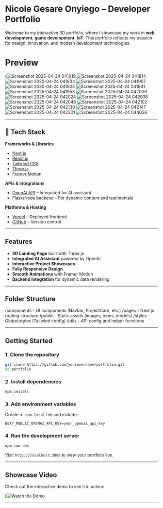 
#  Nicole Gesare Onyiego – Developer Portfolio

Welcome to my interactive 3D portfolio, where I showcase my work in **web development**, **game development**, **IoT**. This portfolio reflects my passion for design, innovation, and modern development technologies.

# Preview 
(![Screenshot 2025-04-24 041019](https://github.com/user-attachments/assets/f164dd1a-542b-4235-92e7-aa31af707262)
![Screenshot 2025-04-24 041814](https://github.com/user-attachments/assets/da940b2c-e059-4183-bb12-e6eada77cf02)
![Screenshot 2025-04-24 041834](https://github.com/user-attachments/assets/120631fd-464c-4846-9640-cb5bca937cf0)
![Screenshot 2025-04-24 041907](https://github.com/user-attachments/assets/61153c08-8dbd-4f02-841b-5163d537371a)
![Screenshot 2025-04-24 041925](https://github.com/user-attachments/assets/34404897-8c9e-4914-a438-70c176d9323b)
![Screenshot 2025-04-24 041941](https://github.com/user-attachments/assets/016ad4d6-91c5-451a-89b7-5e67cb681130)
![Screenshot 2025-04-24 041953](https://github.com/user-attachments/assets/73666f14-2680-4467-a485-02b4f6cc8401)
![Screenshot 2025-04-24 042009](https://github.com/user-attachments/assets/8fb5b554-bdba-4f31-9d72-10be372f3695)
![Screenshot 2025-04-24 042024](https://github.com/user-attachments/assets/9fd5e3fc-0bff-4f88-b939-c4f71242fafe)
![Screenshot 2025-04-24 042038](https://github.com/user-attachments/assets/3a7a0a0f-fe45-4788-8f6c-093bd55a8565)
![Screenshot 2025-04-24 042048](https://github.com/user-attachments/assets/d4fe93a0-795d-4cb4-b0a0-4dada842d803)
![Screenshot 2025-04-24 042102](https://github.com/user-attachments/assets/dfdb081a-7f55-48e4-a759-f9db254731e7)
![Screenshot 2025-04-24 042130](https://github.com/user-attachments/assets/71576fb5-64f9-4bdb-8ee4-b8f542676c43)
![Screenshot 2025-04-24 042147](https://github.com/user-attachments/assets/b1bb56a6-6358-41bb-a48f-905746ad8398)
![Screenshot 2025-04-24 042201](https://github.com/user-attachments/assets/c3452724-ceb1-4e10-b70a-2c41edaf6b6f)
![Screenshot 2025-04-24 044636](https://github.com/user-attachments/assets/24ebbedb-0b00-44c4-a26e-0a1c5562f10a)


---

## 🔧 Tech Stack

**Frameworks & Libraries**  
- [Next.js](https://nextjs.org/)  
- [React.js](https://reactjs.org/)  
- [Tailwind CSS](https://tailwindcss.com/)  
- [Three.js](https://threejs.org/)  
- [Framer Motion](https://www.framer.com/motion/)

**APIs & Integrations**  
- [OpenAI API](https://platform.openai.com/) – Integrated for AI assistant  
- Flask/Node backend – For dynamic content and testimonials

**Platforms & Hosting**  
- [Vercel](https://vercel.com/) – Deployed frontend  
- [GitHub](https://github.com/) – Version control

---

## Features

-  **3D Landing Page** built with Three.js  
-  **Integrated AI Assistant** powered by OpenAI  
-  **Interactive Project Showcases**  
- **Fully Responsive Design**  
-  **Smooth Animations** with Framer Motion  
-  **Backend Integration** for dynamic data rendering

---

##  Folder Structure

/components     - UI components (Navbar, ProjectCard, etc.)
/pages          - Next.js routing structure
/public         - Static assets (images, icons, models)
/styles         - Global styles (Tailwind config)
/utils          - API config and helper functions


---

## Getting Started

### 1. Clone the repository

```bash
git clone https://github.com/yourusername/portfolio.git
cd portfolio
```

### 2. Install dependencies

```bash
npm install
```

### 3. Add environment variables

Create a `.env.local` file and include:

```
NEXT_PUBLIC_OPENAI_API_KEY=your_openai_api_key
```

### 4. Run the development server

```bash
npm run dev
```

Visit `http://localhost:3000` to view your portfolio live.

---

##  Showcase Video

Check out the interactive demo to see it in action:

[![Watch the Demo](https://www.youtube.com/watch?v=MeYTjomsWK8)

---

